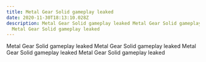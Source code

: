 ```yaml
---
title: Metal Gear Solid gameplay leaked
date: 2020-11-30T18:13:10.028Z
description: Metal Gear Solid gameplay leaked Metal Gear Solid gameplay leaked
  Metal Gear Solid gameplay leaked
---
```

Metal Gear Solid gameplay leaked Metal Gear Solid gameplay leaked Metal Gear Solid gameplay leaked Metal Gear Solid gameplay leaked